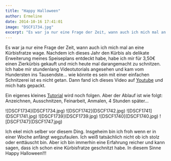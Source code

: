 ```yaml
---
title: "Happy Halloween"
author: Ermeline
date: 2014-10-16 17:41:01
image: "DSCF1734.jpg"
excerpt: "Es war ja nur eine Frage der Zeit, wann auch ich mich mal an eine Kürbisfratze wage. "
---
```


Es war ja nur eine Frage der Zeit, wann auch ich mich mal an eine Kürbisfratze wage. Nachdem ich dieses Jahr den Kürbis als delikate Erweiterung meines Speiseplans entdeckt habe, habe ich mir für 3,50€ einen Zierkürbis gekauft und mich heute mal darangemacht zu schnitzen. Ich habe mir stundenlang Videotutorials angesehen und kam vom Hundersten ins Tausendste... wie könnte es sein mit einer einfachen Schnitzerei ist es nicht getan. Dann fand ich dieses Video auf [Youtube](http://www.youtube.com/watch?v=_9iIz2i2gww) und mich hats gepackt.

Ein eigenes kleines [Tutorial](http://flauschiversum.de/2014/10/warum-liegt-denn-hier-kurbis/) wird noch folgen. Aber der Ablauf ist wie folgt: Anzeichnen, Ausschnitzen, Feinarbeit, Anmalen, 4 Stunden später...  

<div class="slideshow_portrait">
![DSCF1734](DSCF1734.jpg)
![DSCF1742](DSCF1742.jpg)
![DSCF1741](DSCF1741.jpg)
![DSCF1739](DSCF1739.jpg)
![DSCF1740](DSCF1740.jpg)
![DSCF1747](DSCF1747.jpg)
</div>

Ich ekel mich selber vor diesem Ding. Insgeheim bin ich froh wenn er in einer Woche anfängt wegzufaulen. Ich weiß tatsächlich nicht ob ich stolz oder enttäuscht bin. Aber ich bin immerhin eine Erfahrung reicher und kann sagen, dass ich schon eine Kürbisfratze geschnitzt habe. In diesem Sinne Happy Halloween!!!
